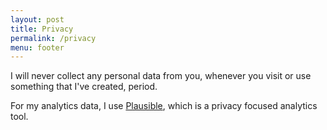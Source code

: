 ```yaml
---
layout: post
title: Privacy
permalink: /privacy
menu: footer
---
```


I will never collect any personal data from you, whenever you visit or use something that I've created, period.

For my analytics data, I use [Plausible](https://plausible.io/), which is a privacy focused analytics tool.

